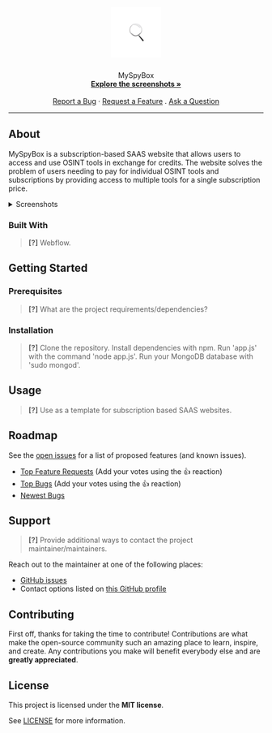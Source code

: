 <h1 align="center">
  <a href="https://github.com/cflynn36/MySpyBox">
    <!-- Please provide path to your logo here -->
    <img src="images/magnifying_glass_logo-removebg-preview-p-500.png/" alt="Logo" width="100" height="100">
  </a>
</h1>

<div align="center">
  MySpyBox
  <br />
  <a href="#about"><strong>Explore the screenshots »</strong></a>
  <br />
  <br />
  <a href="https://github.com/cflynn36/MySpyBox/issues/new?assignees=&labels=bug&template=01_BUG_REPORT.md&title=bug%3A+">Report a Bug</a>
  ·
  <a href="https://github.com/cflynn36/MySpyBox/issues/new?assignees=&labels=enhancement&template=02_FEATURE_REQUEST.md&title=feat%3A+">Request a Feature</a>
  .
  <a href="https://github.com/cflynn36/MySpyBox/issues/new?assignees=&labels=question&template=04_SUPPORT_QUESTION.md&title=support%3A+">Ask a Question</a>
</div>



---

## About

MySpyBox is a subscription-based SAAS website that allows users to access and use OSINT tools in exchange for credits. The website solves the problem of users needing to pay for individual OSINT tools and subscriptions by providing access to multiple tools for a single subscription price.

<details>
<summary>Screenshots</summary>
<br>

> **[?]**
> Please provide your screenshots here.

|                               Home Page                               |                               Login Page                               |
| :-------------------------------------------------------------------: | :--------------------------------------------------------------------: |
| <img src="images/homepage.png" title="Home Page" width="100%"> | <img src="images/login.png" title="Login Page" width="100%"> |

</details>

### Built With

> **[?]**
> Webflow.

## Getting Started

### Prerequisites

> **[?]**
> What are the project requirements/dependencies?

### Installation

> **[?]**
> Clone the repository.
> Install dependencies with npm.
> Run 'app.js' with the command 'node app.js'.
> Run your MongoDB database with 'sudo mongod'.

## Usage

> **[?]**
> Use as a template for subscription based SAAS websites.
> 

## Roadmap

See the [open issues](https://github.com/cflynn36/MySpyBox/issues) for a list of proposed features (and known issues).

- [Top Feature Requests](https://github.com/cflynn36/MySpyBox/issues?q=label%3Aenhancement+is%3Aopen+sort%3Areactions-%2B1-desc) (Add your votes using the 👍 reaction)
- [Top Bugs](https://github.com/cflynn36/MySpyBox/issues?q=is%3Aissue+is%3Aopen+label%3Abug+sort%3Areactions-%2B1-desc) (Add your votes using the 👍 reaction)
- [Newest Bugs](https://github.com/cflynn36/MySpyBox/issues?q=is%3Aopen+is%3Aissue+label%3Abug)

## Support

> **[?]**
> Provide additional ways to contact the project maintainer/maintainers.

Reach out to the maintainer at one of the following places:

- [GitHub issues](https://github.com/cflynn36/MySpyBox/issues/new?assignees=&labels=question&template=04_SUPPORT_QUESTION.md&title=support%3A+)
- Contact options listed on [this GitHub profile](https://github.com/cflynn36)


## Contributing

First off, thanks for taking the time to contribute! Contributions are what make the open-source community such an amazing place to learn, inspire, and create. Any contributions you make will benefit everybody else and are **greatly appreciated**.





## License

This project is licensed under the **MIT license**.

See [LICENSE](LICENSE) for more information.

